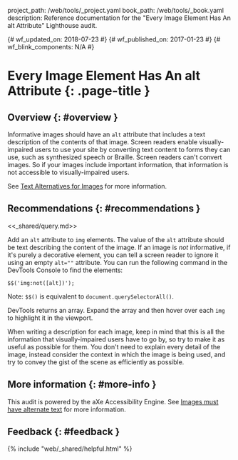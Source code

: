 project_path: /web/tools/_project.yaml book_path: /web/tools/_book.yaml description: Reference documentation for the "Every Image Element Has An alt Attribute" Lighthouse audit.

{# wf_updated_on: 2018-07-23 #} {# wf_published_on: 2017-01-23 #} {# wf_blink_components: N/A #}

# Every Image Element Has An alt Attribute {: .page-title }

## Overview {: #overview }

Informative images should have an `alt` attribute that includes a text description of the contents of that image. Screen readers enable visually-impaired users to use your site by converting text content to forms they can use, such as synthesized speech or Braille. Screen readers can't convert images. So if your images include important information, that information is not accessible to visually-impaired users.

See [Text Alternatives for Images](/web/fundamentals/accessibility/semantics-builtin/text-alternatives-for-images) for more information.

## Recommendations {: #recommendations }

<<_shared/query.md>>

Add an `alt` attribute to `img` elements. The value of the `alt` attribute should be text describing the content of the image. If an image is *not* informative, if it's purely a decorative element, you can tell a screen reader to ignore it using an empty `alt=""` attribute. You can run the following command in the DevTools Console to find the elements:

    $$('img:not([alt])');
    

Note: `$$()` is equivalent to `document.querySelectorAll()`.

DevTools returns an array. Expand the array and then hover over each `img` to highlight it in the viewport.

When writing a description for each image, keep in mind that this is all the information that visually-impaired users have to go by, so try to make it as useful as possible for them. You don't need to explain every detail of the image, instead consider the context in which the image is being used, and try to convey the gist of the scene as efficiently as possible.

## More information {: #more-info }

This audit is powered by the aXe Accessibility Engine. See [Images must have alternate text](https://dequeuniversity.com/rules/axe/1.1/image-alt) for more information.

## Feedback {: #feedback }

{% include "web/_shared/helpful.html" %}